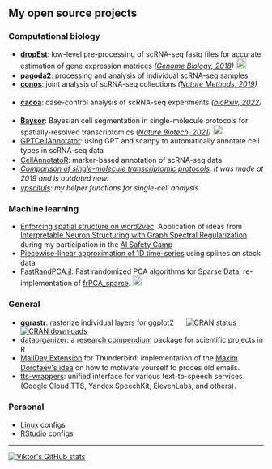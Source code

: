 ## My open source projects


### Computational biology

- **[dropEst](https://github.com/kharchenkolab/dropEst)**: low-level pre-processing of scRNA-seq fastq files for accurate estimation of gene expression matrices *([Genome Biology, 2018](https://doi.org/10.1186/s13059-018-1449-6))* <img src="https://raw.githubusercontent.com/abrahamcalf/programming-languages-logos/master/src/cpp/cpp.svg" height="20" class="image is-16x16 is-inline-block" />
- **[pagoda2](https://github.com/kharchenkolab/pagoda2)**: processing and analysis of individual scRNA-seq samples <img src="https://raw.githubusercontent.com/abrahamcalf/programming-languages-logos/master/src/r/r.svg" height="16" class="image is-16x16 is-inline-block" />
- **[conos](https://github.com/kharchenkolab/conos)**: joint analysis of scRNA-seq collections *([Nature Methods, 2019](https://doi.org/10.1038/s41592-019-0466-z))* <img src="https://raw.githubusercontent.com/abrahamcalf/programming-languages-logos/master/src/r/r.svg" height="16" class="image is-16x16 is-inline-block" />
- **[cacoa](https://github.com/kharchenkolab/cacoa)**: case-control analysis of scRNA-seq experiments *([bioRxiv, 2022](https://doi.org/10.1101/2022.03.15.484475))* <img src="https://raw.githubusercontent.com/abrahamcalf/programming-languages-logos/master/src/r/r.svg" height="16" class="image is-16x16 is-inline-block" />
- **[Baysor](https://github.com/kharchenkolab/Baysor)**: Bayesian cell segmentation in single-molecule protocols for spatially-resolved transcriptomics *([Nature Biotech, 2021](https://www.nature.com/articles/s41587-021-01044-w))* <img src="https://www.logo.wine/a/logo/Julia_(programming_language)/Julia_(programming_language)-Logo.wine.svg" height="20" class="image is-16x16 is-inline-block" />
- [GPTCellAnnotator](https://github.com/VPetukhov/GPTCellAnnotator): using GPT and scanpy to automatically annotate cell types in scRNA-seq data <img src="https://raw.githubusercontent.com/abrahamcalf/programming-languages-logos/master/src/python/python.svg" height="16" class="image is-16x16 is-inline-block" />
- [CellAnnotatoR](https://github.com/khodosevichlab/CellAnnotatoR): marker-based annotation of scRNA-seq data <img src="https://raw.githubusercontent.com/abrahamcalf/programming-languages-logos/master/src/r/r.svg" height="16" class="image is-16x16 is-inline-block" />
- *[Comparison of single-molecule transcriptomic protocols](https://github.com/VPetukhov/SpatialProtocolComparison). It was made at 2019 and is outdated now.* <img src="https://raw.githubusercontent.com/abrahamcalf/programming-languages-logos/master/src/python/python.svg" height="16" class="image is-16x16 is-inline-block" />
- *[vpscituls](https://github.com/VPetukhov/vpscutils): my helper functions for single-cell analysis* <img src="https://raw.githubusercontent.com/abrahamcalf/programming-languages-logos/master/src/r/r.svg" height="16" class="image is-16x16 is-inline-block" />

### Machine learning

- [Enforcing spatial structure on word2vec](https://github.com/VPetukhov/GraphRegularizedNNs). Application of ideas from [Interpretable Neuron Structuring with Graph Spectral Regularization](https://arxiv.org/pdf/1810.00424.pdf) during my participation in the [AI Safety Camp](https://www.lesswrong.com/posts/QEmfyhqMcSpfnY2dX/how-teams-went-about-their-research-at-ai-safety-camp) <img src="https://raw.githubusercontent.com/abrahamcalf/programming-languages-logos/master/src/python/python.svg" height="16" class="image is-16x16 is-inline-block" />
- [Piecewise-linear approximation of 1D time-series](https://github.com/VPetukhov/StockSegmentation) using splines on stock data <img src="https://raw.githubusercontent.com/abrahamcalf/programming-languages-logos/master/src/python/python.svg" height="16" class="image is-16x16 is-inline-block" />
- [FastRandPCA.jl](https://github.com/VPetukhov/FastRandPCA.jl): Fast randomized PCA algorithms for Sparse Data, re-implementation of [frPCA_sparse](https://github.com/XuFengthucs/frPCA_sparse). <img src="https://www.logo.wine/a/logo/Julia_(programming_language)/Julia_(programming_language)-Logo.wine.svg" height="20" class="image is-16x16 is-inline-block" />

### General

- **[ggrastr](https://github.com/VPetukhov/ggrastr)**: rasterize individual layers for ggplot2 <img src="https://raw.githubusercontent.com/abrahamcalf/programming-languages-logos/master/src/r/r.svg" height="16" class="image is-16x16 is-inline-block" />
  [![CRAN status](https://www.r-pkg.org/badges/version/ggrastr)](https://cran.r-project.org/package=ggrastr) [![CRAN downloads](https://cranlogs.r-pkg.org/badges/ggrastr)](https://cran.r-project.org/package=ggrastr)
- [dataorganizer](https://github.com/khodosevichlab/dataorganizer): a [research compendium](https://research-compendium.science/) package for scientific projects in R <img src="https://raw.githubusercontent.com/abrahamcalf/programming-languages-logos/master/src/r/r.svg" height="16" class="image is-16x16 is-inline-block" />
- [MailDay Extension](https://github.com/VPetukhov/MailDayExtension) for Thunderbird: implementation of the [Maxim Dorofeev's idea](https://forum.mnogosdelal.ru/viewtopic.php?f=7&t=865) on how to motivate yourself to proces old emails. <img src="https://raw.githubusercontent.com/abrahamcalf/programming-languages-logos/master/src/javascript/javascript.svg" height="16" class="image is-16x16 is-inline-block" />
- [tts-wrappers](https://github.com/VPetukhov/tts-wrappers): unified interface for various text-to-speech services (Google Cloud TTS, Yandex SpeechKit, ElevenLabs, and others). <img src="https://raw.githubusercontent.com/abrahamcalf/programming-languages-logos/master/src/python/python.svg" height="16" class="image is-16x16 is-inline-block" />

### Personal

- [Linux](https://github.com/VPetukhov/linux_configs) configs
- [RStudio](https://github.com/VPetukhov/rstudio_config) configs

---

[![Viktor's GitHub stats](https://github-readme-stats.vercel.app/api?username=vpetukhov)](https://github.com/anuraghazra/github-readme-stats)
